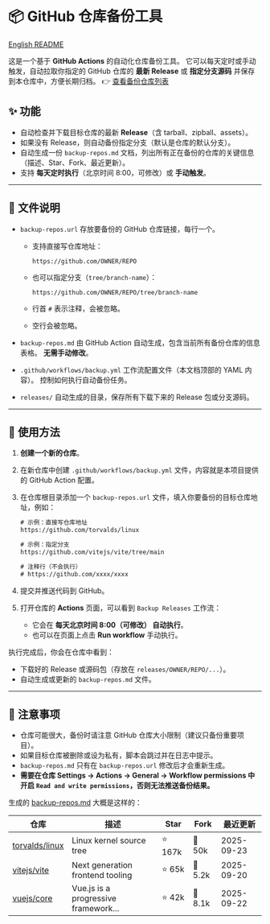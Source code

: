 # 📦 GitHub 仓库备份工具

[English README](README.en.md)

这是一个基于 **GitHub Actions** 的自动化仓库备份工具。
它可以每天定时或手动触发，自动拉取你指定的 GitHub 仓库的 **最新 Release** 或 **指定分支源码** 并保存到本仓库中，方便长期归档。
👉 [查看备份仓库列表](backup-repos.md)

## ✨ 功能

* 自动检查并下载目标仓库的最新 **Release**（含 tarball、zipball、assets）。
* 如果没有 Release，则自动备份指定分支（默认是仓库的默认分支）。
* 自动生成一份 `backup-repos.md` 文档，列出所有正在备份的仓库的关键信息（描述、Star、Fork、最近更新）。
* 支持 **每天定时执行**（北京时间 8:00，可修改）或 **手动触发**。

---

## 📂 文件说明

* `backup-repos.url`
  存放要备份的 GitHub 仓库链接，每行一个。

  * 支持直接写仓库地址：

    ```
    https://github.com/OWNER/REPO
    ```
  * 也可以指定分支（`tree/branch-name`）：

    ```
    https://github.com/OWNER/REPO/tree/branch-name
    ```
  * 行首 `#` 表示注释，会被忽略。
  * 空行会被忽略。

* `backup-repos.md`
  由 GitHub Action 自动生成，包含当前所有备份仓库的信息表格。
  **无需手动修改**。

* `.github/workflows/backup.yml`
  工作流配置文件（本文档顶部的 YAML 内容）。
  控制如何执行自动备份任务。

* `releases/`
  自动生成的目录，保存所有下载下来的 Release 包或分支源码。

---

## 🚀 使用方法

1. **创建一个新的仓库**。
2. 在新仓库中创建 `.github/workflows/backup.yml` 文件，内容就是本项目提供的 GitHub Action 配置。
3. 在仓库根目录添加一个 `backup-repos.url` 文件，填入你要备份的目标仓库地址，例如：

   ```txt
   # 示例：直接写仓库地址
   https://github.com/torvalds/linux

   # 示例：指定分支
   https://github.com/vitejs/vite/tree/main

   # 注释行（不会执行）
   # https://github.com/xxxx/xxxx
   ```
4. 提交并推送代码到 GitHub。
5. 打开仓库的 **Actions** 页面，可以看到 `Backup Releases` 工作流：

   * 它会在 **每天北京时间 8:00（可修改） 自动执行**。
   * 也可以在页面上点击 **Run workflow** 手动执行。

执行完成后，你会在仓库中看到：

* 下载好的 Release 或源码包（存放在 `releases/OWNER/REPO/...`）。
* 自动生成或更新的 `backup-repos.md` 文件。

---

## 📖 注意事项

* 仓库可能很大，备份时请注意 GitHub 仓库大小限制（建议只备份重要项目）。
* 如果目标仓库被删除或设为私有，脚本会跳过并在日志中提示。
* `backup-repos.md` 只有在 `backup-repos.url` 修改后才会重新生成。
* **需要在仓库 Settings → Actions → General → Workflow permissions 中开启 `Read and write permissions`，否则无法推送备份结果。**

生成的 [backup-repos.md](backup-repos.md) 大概是这样的：

| 仓库                                                  | 描述                                   | Star   | Fork    | 最近更新       |
| --------------------------------------------------- | ------------------------------------ | ------ | ------- | ---------- |
| [torvalds/linux](https://github.com/torvalds/linux) | Linux kernel source tree             | ⭐ 167k | 🍴 50k  | 2025-09-23 |
| [vitejs/vite](https://github.com/vitejs/vite)       | Next generation frontend tooling     | ⭐ 65k  | 🍴 5.2k | 2025-09-20 |
| [vuejs/core](https://github.com/vuejs/core)         | Vue.js is a progressive framework... | ⭐ 42k  | 🍴 8.1k | 2025-09-22 |
